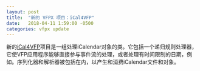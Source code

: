 ```yaml
---
layout: post
title:  "新的 VFPX 项目：iCal4VFP"
date:   2018-04-11 1:59:00 -0500
categories: vfpx update
---
```


新的[iCal4VFP](https://bitbucket.org/atlopes/ical4vfp)项目是一组处理iCalendar对象的类。它包括一个递归规则处理器，它使VFP应用程序能够直接参与事件流的处理，或者处理有时间限制的日期，例如。序列化器和解析器被包括在内，以产生和消费iCalendar文件和对象。
